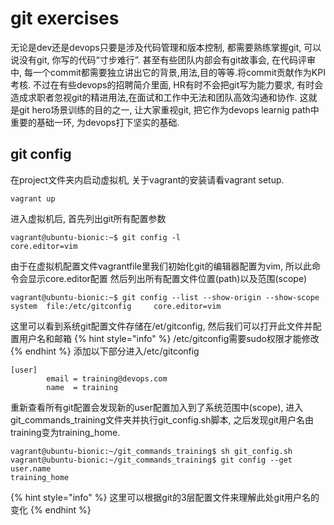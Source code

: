 # git exercises

无论是dev还是devops只要是涉及代码管理和版本控制, 都需要熟练掌握git, 可以说没有git, 你写的代码“寸步难行”. 甚至有些团队内部会有git故事会, 在代码评审中, 每一个commit都需要独立讲出它的背景,用法,目的等等.将commit贡献作为KPI考核. 不过在有些devops的招聘简介里面, HR有时不会把git写为能力要求, 有时会造成求职者忽视git的精进用法,在面试和工作中无法和团队高效沟通和协作. 这就是git hero场景训练的目的之一, 让大家重视git, 把它作为devops learnig path中重要的基础一环, 为devops打下坚实的基础.&#x20;

## git config&#x20;

在project文件夹内启动虚拟机, 关于vagrant的安装请看vagrant setup.
```
vagrant up
```
进入虚拟机后, 首先列出git所有配置参数
```
vagrant@ubuntu-bionic:~$ git config -l
core.editor=vim
```
由于在虚拟机配置文件vagrantfile里我们初始化git的编辑器配置为vim, 所以此命令会显示core.editor配置
然后列出所有配置文件位置(path)以及范围(scope)
```
vagrant@ubuntu-bionic:~$ git config --list --show-origin --show-scope
system  file:/etc/gitconfig     core.editor=vim
```
这里可以看到系统git配置文件存储在/et/gitconfig, 然后我们可以打开此文件并配置用户名和邮箱
{% hint style="info" %}
/etc/gitconfig需要sudo权限才能修改
{% endhint %}
添加以下部分进入/etc/gitconfig
```
[user]
        email = training@devops.com
        name  = training
```
重新查看所有git配置会发现新的user配置加入到了系统范围中(scope), 进入git\_commands\_training文件夹并执行git\_config.sh脚本, 之后发现git用户名由training变为training\_home.&#x20;
```
vagrant@ubuntu-bionic:~/git_commands_training$ sh git_config.sh
vagrant@ubuntu-bionic:~/git_commands_training$ git config --get user.name
training_home
```
{% hint style="info" %}
这里可以根据git的3层配置文件来理解此处git用户名的变化
{% endhint %}